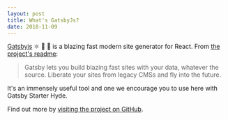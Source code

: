 ```yaml
---
layout: post
title: What's GatsbyJs?
date: 2018-11-09
---
```


[Gatsbyjs](https://www.gatsbyjs.org/) ⚛️ 📄 🚀 is a blazing fast modern site generator for React. From [the project's readme](https://github.com/gatsbyjs/gatsby/blob/master/README.md):

> Gatsby lets you build blazing fast sites with your data, whatever the source. Liberate your sites from legacy CMSs and fly into the future.

It's an immensely useful tool and one we encourage you to use here with Gatsby Starter Hyde.

Find out more by [visiting the project on GitHub](https://github.com/gatsbyjs/gatsby).
